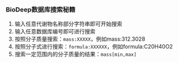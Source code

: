 <!-- 搜索秘籍 -->

### BioDeep数据库搜索秘籍

1. 输入任意代谢物名称部分字符串即可开始搜索
2. 输入任意数据库编号即可进行搜索
3. 按照分子质量搜索：``mass:XXXXX``，例如mass:312.3028
4. 按照分子式进行搜索：``formula:XXXXXX``，例如formula:C20H40O2
5. 搜索一定范围内的分子质量的结果：``mass[min,max]``
